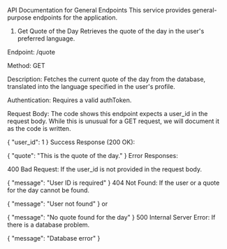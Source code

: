 API Documentation for General Endpoints
This service provides general-purpose endpoints for the application.

1. Get Quote of the Day
Retrieves the quote of the day in the user's preferred language.

Endpoint: /quote

Method: GET

Description: Fetches the current quote of the day from the database, translated into the language specified in the user's profile.

Authentication: Requires a valid authToken.

Request Body: The code shows this endpoint expects a user_id in the request body. While this is unusual for a GET request, we will document it as the code is written.



{
  "user_id": 1
}
Success Response (200 OK):



{
  "quote": "This is the quote of the day."
}
Error Responses:

400 Bad Request: If the user_id is not provided in the request body.



{
  "message": "User ID is required"
}
404 Not Found: If the user or a quote for the day cannot be found.



{
  "message": "User not found"
}
or



{
  "message": "No quote found for the day"
}
500 Internal Server Error: If there is a database problem.



{
  "message": "Database error"
}